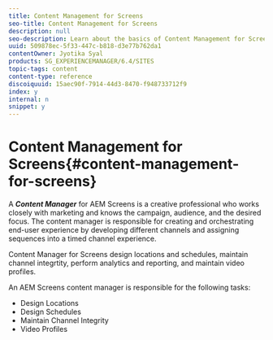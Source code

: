 ```yaml
---
title: Content Management for Screens
seo-title: Content Management for Screens
description: null
seo-description: Learn about the basics of Content Management for Screens.
uuid: 509878ec-5f33-447c-b818-d3e77b762da1
contentOwner: Jyotika Syal
products: SG_EXPERIENCEMANAGER/6.4/SITES
topic-tags: content
content-type: reference
discoiquuid: 15aec90f-7914-44d3-8470-f948733712f9
index: y
internal: n
snippet: y
---
```


# Content Management for Screens{#content-management-for-screens}

A ***Content Manager*** for AEM Screens is a creative professional who works closely with marketing and knows the campaign, audience, and the desired focus. The content manager is responsible for creating and orchestrating end-user experience by developing different channels and assigning sequences into a timed channel experience.

Content Manager for Screens design locations and schedules, maintain channel integrtity, perform analytics and reporting, and maintain video profiles.

An AEM Screens content manager is responsible for the following tasks:

* Design Locations
* Design Schedules
* Maintain Channel Integrity
* Video Profiles

